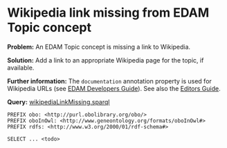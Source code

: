 #  Wikipedia link missing from EDAM Topic concept

**Problem:** An EDAM Topic concept is missing a link to Wikipedia.

**Solution:** Add a link to an appropriate Wikipedia page for the topic, if available.

**Further information:** The ```documentation``` annotation property is used for Wikipedia URLs (see [EDAM Developers Guide](https://edamontologydocs.readthedocs.io/en/latest/developers_guide.html#optional-attributes)).  See also the [Editors Guide](https://edamontologydocs.readthedocs.io/en/latest/editors_guide.html#id5).


**Query:** [wikipediaLinkMissing.sparql](https://github.com/edamontology/edamverify/blob/master/queries/wikipediaLinkMissing.sparql)

```sparql
PREFIX obo: <http://purl.obolibrary.org/obo/>
PREFIX oboInOwl: <http://www.geneontology.org/formats/oboInOwl#>
PREFIX rdfs: <http://www.w3.org/2000/01/rdf-schema#>

SELECT ... <todo>
```

